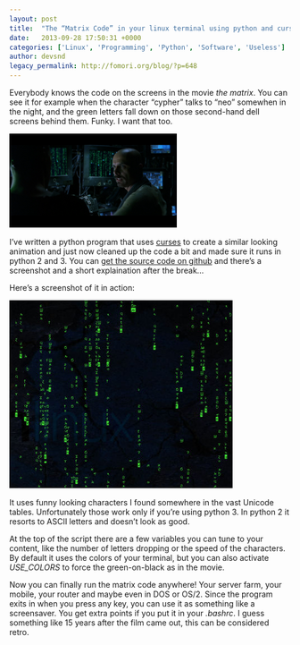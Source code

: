 ```yaml
---
layout: post
title:  "The “Matrix Code” in your linux terminal using python and curses"
date:   2013-09-28 17:50:31 +0000
categories: ['Linux', 'Programming', 'Python', 'Software', 'Useless']
author: devsnd
legacy_permalink: http://fomori.org/blog/?p=648
---
```



Everybody knows the code on the screens in the movie *the matrix*. You can see it for example when the character “cypher” talks to “neo” somewhen in the night, and the green letters fall down on those second-hand dell screens behind them. Funky. I want that too.

[![cypher_neo_code](/assets/images/cypher_neo_code-300x168.png)](http://fomori.org/blog/?attachment_id=649)

I’ve written a python program that uses [curses](http://docs.python.org/2/library/curses.html) to create a similar looking animation and just now cleaned up the code a bit and made sure it runs in python 2 and 3. You can [get the source code on github](http://github.com/devsnd/matrix-curses) and there’s a screenshot and a short explaination after the break…

Here’s a screenshot of it in action:

[![screenshot](/assets/images/screenshot.jpg)](http://fomori.org/blog/?attachment_id=651)

It uses funny looking characters I found somewhere in the vast Unicode tables. Unfortunately those work only if you’re using python 3. In python 2 it resorts to ASCII letters and doesn’t look as good.

At the top of the script there are a few variables you can tune to your content, like the number of letters dropping or the speed of the characters. By default it uses the colors of your terminal, but you can also activate *USE\_COLORS* to force the green-on-black as in the movie.

Now you can finally run the matrix code anywhere! Your server farm, your mobile, your router and maybe even in DOS or OS/2. Since the program exits in when you press any key, you can use it as something like a screensaver. You get extra points if you put it in your *.bashrc*. I guess something like 15 years after the film came out, this can be considered retro.

  

	